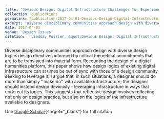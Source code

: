 ```yaml
---
title: "Devious Design: Digital Infrastructure Challenges for Experimental Ethnography"
collection: publications
permalink: /publication/2017-04-01-Devious-Design-Digital-Infrastructure-Challenges-for-Experimental-Ethnography
excerpt: 'Diverse disciplinary communities approach design with diverse design logics design directives informed by critical theoretical commitments that are to be translated into material form. Recounting the design of a digital humanities platform, this paper shows how design logics of existing digital infr...'
date: 2017-04-01
venue: 'Design Issues'
citation: ' Lindsay Poirier, &quot;Devious Design: Digital Infrastructure Challenges for Experimental Ethnography.&quot; Design Issues, 2017.'
---
```

Diverse disciplinary communities approach design with diverse design logics design directives informed by critical theoretical commitments that are to be translated into material form. Recounting the design of a digital humanities platform, this paper shows how design logics of existing digital infrastructure can at times be out of sync with those of a design community seeking to leverage it. I argue that, in such situations, a designer should do more than simply &apos;&apos;make do&apos;&apos; with available infrastructure; the designer should instead design deviously - leveraging infrastructure in ways that undercut its logics. This suggests that reflective design involves reflecting, not only on design practice, but also on the logics of the infrastructure available to designers.

Use [Google Scholar](https://scholar.google.com/scholar?q=Devious+Design:+Digital+Infrastructure+Challenges+for+Experimental+Ethnography){:target="_blank"} for full citation